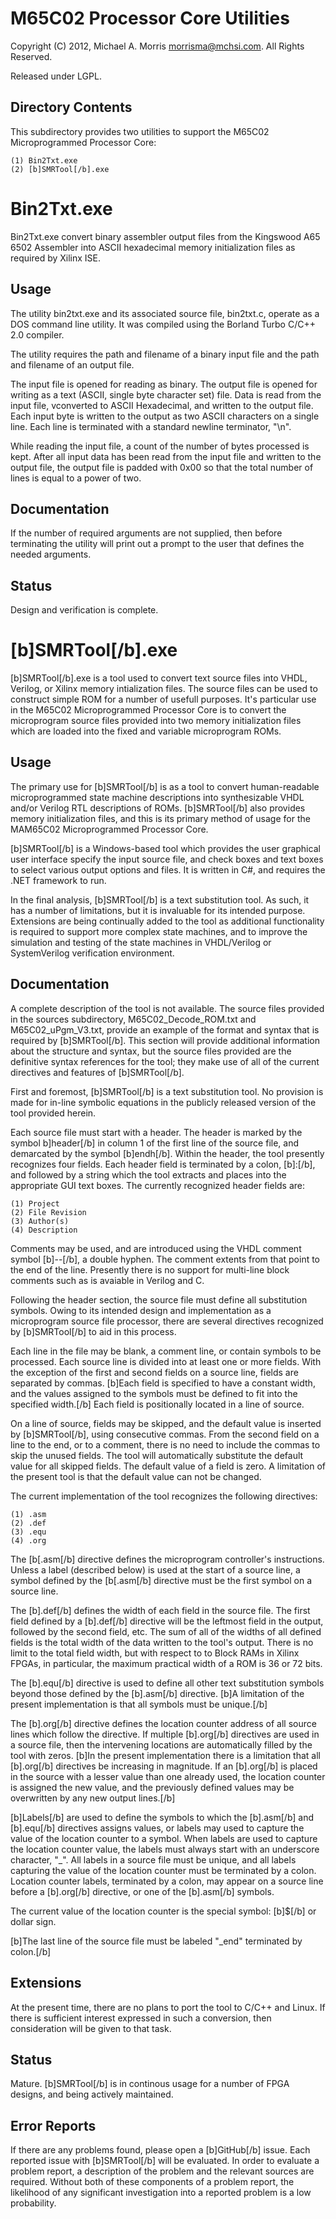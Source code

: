 M65C02 Processor Core Utilities
===============================

Copyright (C) 2012, Michael A. Morris <morrisma@mchsi.com>.
All Rights Reserved.

Released under LGPL.

Directory Contents
------------------

This subdirectory provides two utilities to support the M65C02 Microprogrammed
Processor Core:

    (1) Bin2Txt.exe
    (2) [b]SMRTool[/b].exe
    
Bin2Txt.exe
===========

Bin2Txt.exe convert binary assembler output files from the Kingswood A65 6502 Assembler
into ASCII hexadecimal memory initialization files as required by Xilinx ISE. 

Usage
-----

The utility bin2txt.exe and its associated source file, bin2txt.c, operate as a
DOS command line utility. It was compiled using the Borland Turbo C/C++ 2.0 compiler.

The utility requires the path and filename of a binary input file and
the path and filename of an output file.

The input file is opened for reading as binary. The output file is opened for writing
as a text (ASCII, single byte character set) file. Data is read from the input file,
vconverted to ASCII Hexadecimal, and written to the output file. Each input byte
is written to the output as two ASCII characters on a single line. Each line is
terminated with a standard newline terminator, "\n".

While reading the input file, a count of the number of bytes processed is kept.
After all input data has been read from the input file and written to the output
file, the output file is padded with 0x00 so that the total number of lines is
equal to a power of two.

Documentation
-------------

If the number of required arguments are not supplied, then before terminating the
utility will print out a prompt to the user that defines the needed arguments.

Status
------

Design and verification is complete.

[b]SMRTool[/b].exe
===========

[b]SMRTool[/b].exe is a tool used to convert text source files into VHDL, Verilog,
or Xilinx memory intialization files. The source files can be used to construct
simple ROM for a number of usefull purposes. It's particular use in the M65C02
Microprogrammed Processor Core is to convert the microprogram source files provided
into two memory initialization files which are loaded into the fixed and variable
microprogram ROMs.

Usage
-----

The primary use for [b]SMRTool[/b] is as a tool to convert human-readable microprogrammed
state machine descriptions into synthesizable VHDL and/or Verilog RTL descriptions
of ROMs. [b]SMRTool[/b] also provides memory initialization files, and this is
its primary method of usage for the MAM65C02 Microprogrammed Processor Core.

[b]SMRTool[/b] is a Windows-based tool which provides the user graphical user interface
specify the input source file, and check boxes and text boxes to select various
output options and files. It is written in C#, and requires the .NET framework to
run. 

In the final analysis, [b]SMRTool[/b] is a text substitution tool. As such, it has
a number of limitations, but it is invaluable for its intended purpose. Extensions
are being continually added to the tool as additional functionality is required
to support more complex state machines, and to improve the simulation and testing
of the state machines in VHDL/Verilog or SystemVerilog verification environment.

Documentation
-------------

A complete description of the tool is not available. The source files provided in
the sources subdirectory, M65C02_Decode_ROM.txt and M65C02_uPgm_V3.txt, provide
an example of the format and syntax that is required by [b]SMRTool[/b]. This section
will provide additional information about the structure and syntax, but the source
files provided are the definitive syntax references for the tool; they make use 
of all of the current directives and features of [b]SMRTool[/b].

First and foremost, [b]SMRTool[/b] is a text substitution tool. No provision is
made for in-line symbolic equations in the publicly released version of the tool
provided herein.

Each source file must start with a header. The header is marked by the symbol
b]header[/b] in column 1 of the first line of the source file, and demarcated by
the symbol [b]endh[/b]. Within the header, the tool presently recognizes four fields.
Each header field is terminated by a colon, [b]:[/b], and followed by a string
which the tool extracts and places into the appropriate GUI text boxes. The currently
recognized header fields are:

    (1) Project
    (2) File Revision
    (3) Author(s)
    (4) Description

Comments may be used, and are introduced using the VHDL comment symbol [b]--[/b],
a double hyphen. The comment extents from that point to the end of the line. Presently
there is no support for multi-line block comments such as is avaiable in Verilog
and C.

Following the header section, the source file must define all substitution symbols.
Owing to its intended design and implementation as a microprogram source file processor,
there are several directives recognized by [b]SMRTool[/b] to aid in this process. 

Each line in the file may be blank, a comment line, or contain symbols to be processed.
Each source line is divided into at least one or more fields.  With the exception
of the first and second fields on a source line, fields are separated by commas. 
[b]Each field is specified to have a constant width, and the values assigned to
the symbols must be defined to fit into the specified width.[/b] Each field is
positionally located in a line of source.

On a line of source, fields may be skipped, and the default value is inserted by
[b]SMRTool[/b], using consecutive commas. From the second field on a line to the
end, or to a comment, there is no need to include the commas to skip the unused
fields. The tool will automatically substitute the default value for all skipped
fields. The default value of a field is zero. A limitation of the present tool is
that the default value can not be changed.

The current implementation of the tool recognizes the following directives:

    (1) .asm
    (2) .def
    (3) .equ
    (4) .org


The [b[.asm[/b] directive defines the microprogram controller's instructions.
Unless a label (described below) is used at the start of a source line, a symbol
defined by the [b[.asm[/b] directive must be the first symbol on a source line.

The [b].def[/b] defines the width of each field in the source file. The first
field defined by a [b].def[/b] directive will be the leftmost field in the output,
followed by the second field, etc. The sum of all of the widths of all defined fields
is the total width of the data written to the tool's output. There is no limit to
the total field width, but with respect to to Block RAMs in Xilinx FPGAs, in particular,
the maximum practical width of a ROM is 36 or 72 bits.

The [b].equ[/b] directive is used to define all other text substitution symbols
beyond those defined by the [b].asm[/b] directive. [b]A limitation of the present
implementation is that all symbols must be unique.[/b] 

The [b].org[/b] directive defines the location counter address of all source lines
which follow the directive. If multiple [b].org[/b] directives are used in a source
file, then the intervening locations are automatically filled by the tool with zeros.
[b]In the present implementation there is a limitation that all [b].org[/b] directives
be increasing in magnitude. If an [b].org[/b] is placed in the source with a lesser
value than one already used, the location counter is assigned the new value, and
the previously defined values may be overwritten by any new output lines.[/b]

[b]Labels[/b] are used to define the symbols to which the [b].asm[/b] and [b].equ[/b]
directives assigns values, or labels may used to capture the value of the location
counter to a symbol. When labels are used to capture the location counter value,
the labels must always start with an underscore character, "_". All labels in a
source file must be unique, and all labels capturing the value of the location counter
must be terminated by a colon. Location counter labels, terminated by a colon, may
appear on a source line before a [b].org[/b] directive, or one of the [b].asm[/b]
symbols.

The current value of the location counter is the special symbol: [b]$[/b] or dollar
sign.

[b]The last line of the source file must be labeled "_end" terminated by colon.[/b]

Extensions
----------

At the present time, there are no plans to port the tool to C/C++ and Linux.
If there is sufficient interest expressed in such a conversion, then consideration
will be given to that task.

Status
------

Mature. [b]SMRTool[/b] is in continous usage for a number of FPGA designs, and being
actively maintained.

Error Reports
-------------

If there are any problems found, please open a [b]GitHub[/b] issue. Each reported
issue with [b]SMRTool[/b] will be evaluated. In order to evaluate a problem report,
a description of the problem and the relevant sources are required. Without both
of these components of a problem report, the likelihood of any significant investigation
into a reported problem is a low probability.
